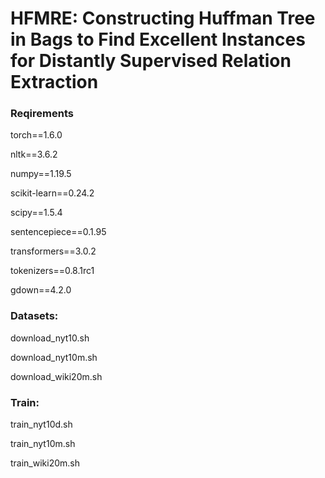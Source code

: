 # HFMRE: Constructing Huffman Tree in Bags to Find Excellent Instances for Distantly Supervised Relation Extraction



### Reqirements
torch==1.6.0 

nltk==3.6.2 

numpy==1.19.5

scikit-learn==0.24.2

scipy==1.5.4	

sentencepiece==0.1.95

transformers==3.0.2

tokenizers==0.8.1rc1

gdown==4.2.0

### Datasets:
download_nyt10.sh

download_nyt10m.sh

download_wiki20m.sh


### Train:
train_nyt10d.sh

train_nyt10m.sh

train_wiki20m.sh
